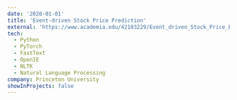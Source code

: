 ```yaml
---
date: '2020-01-01'
title: 'Event-driven Stock Price Prediction'
external: 'https://www.academia.edu/42103229/Event_driven_Stock_Price_Prediction_using_Convolutional_Neural_Networks_for_Natural_Language_Processing'
tech:
  - Python
  - PyTorch
  - FastText
  - OpenIE
  - NLTK
  - Natural Language Processing
company: Princeton University
showInProjects: false
---
```

